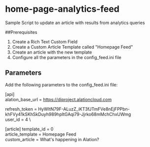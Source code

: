 # home-page-analytics-feed
Sample Script to update an article with results from analytics queries

##Prerequisites
1. Create a Rich Text Custom Field
2. Create a Custom Article Template called "Homepage Feed"
3. Create an article with the new template
4. Configure all the parameters in the config_feed.ini file


## Parameters
Add the following parameters to the config_feed.ini file:

[api] \
alation_base_url = https://diproject.alationcloud.com

refresh_token = HyWltN79F-ALuzZ_iKT3fJTmFVe8nEjFPPbn-khFVy41kSKhSkDuyh989hpItGAqi79-Jjrko68mMchChxUWmg \
user_id = 4 \ 

[article]
template_id = 0  
article_template = Homepage Feed  
custom_article = What's happening in Alation?  


